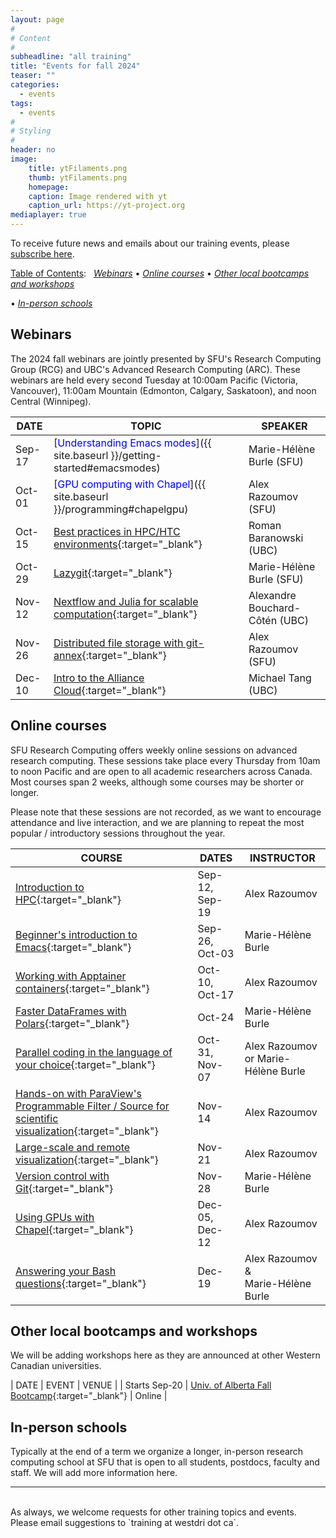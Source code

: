 ```yaml
---
layout: page
#
# Content
#
subheadline: "all training"
title: "Events for fall 2024"
teaser: ""
categories:
  - events
tags:
  - events
#
# Styling
#
header: no
image:
    title: ytFilaments.png
    thumb: ytFilaments.png
    homepage:
    caption: Image rendered with yt
    caption_url: https://yt-project.org
mediaplayer: true
---
```


<!-- deployment status https://github.com/WestGrid/trainingMaterials/actions -->

To receive future news and emails about our training events, please [subscribe here](/contact).

<!-- To receive future news and emails about the BC DRI Group and the Prairies DRI Group training events, please -->
<!-- [subscribe here](/contact). -->

<!-- Going forward, this new list will be our primary way to reach academic researchers in Western Canada (and -->
<!-- elsewhere). -->


[Table of Contents](#table-of-contents):
&nbsp;
[<em>Webinars</em>](#webinars)
• [<em>Online courses</em>](#online-courses)
• [<em>Other local bootcamps and workshops</em>](#bootcamps)
<!-- • [<em>Humanities and social sciences training</em>](#dh) -->
• [<em>In-person schools</em>](#schools)







## Webinars

<!-- BC DRI + Prairies DRI bi-weekly Research Computing webinars take place every second Tuesday at 10am Pacific / -->
<!-- 11pm Mountain / noon Central. -->

The 2024 fall webinars are jointly presented by SFU's Research Computing Group (RCG) and UBC's Advanced
Research Computing (ARC). These webinars are held every second Tuesday at 10:00am Pacific (Victoria,
Vancouver), 11:00am Mountain (Edmonton, Calgary, Saskatoon), and noon Central (Winnipeg).

<!-- Webinar registration will open in early September. -->

<!-- For *upcoming webinars*, click the linked title to see more details or to register. For *past -->
<!-- sessions*, click on the title to view recordings and slides. -->

| DATE | TOPIC | SPEAKER |
| ------------- | --------------- | ----------------- |
| Sep-17 | [<span style="color:blue">Understanding Emacs modes</span>]({{ site.baseurl }}/getting-started#emacsmodes) | Marie-Hélène Burle (SFU) |
| Oct-01 | [<span style="color:blue">GPU computing with Chapel</span>]({{ site.baseurl }}/programming#chapelgpu) | Alex Razoumov (SFU) |
| Oct-15 | [Best practices in HPC/HTC environments](https://docs.google.com/forms/d/e/1FAIpQLSdr7GqjpAdgrTF8SPNNNEHDEvF_UwzbmmDwQ6ow6DQUcZHmng/viewform){:target="_blank"} | Roman Baranowski (UBC) |
| Oct-29 | [Lazygit](https://docs.google.com/forms/d/e/1FAIpQLSea-jWCntBehGXOSTY5F1SMc4UWbXs01miDJG4QexQuY9caQQ/viewform){:target="_blank"} | Marie-Hélène Burle (SFU) |
| Nov-12 | [Nextflow and Julia for scalable computation](https://docs.google.com/forms/d/e/1FAIpQLScQ7DIJxVQ8ls5EMbsDkvl4rCEEOMs72KeAmlSDzsTCgu0dGw/viewform){:target="_blank"} | Alexandre Bouchard-Côtén (UBC) | <!-- Nextflow/Julia from Alex Bouchard's group (https://www.stat.ubc.ca/~bouchard) -->
| Nov-26 | [Distributed file storage with git-annex](https://docs.google.com/forms/d/e/1FAIpQLSf39aAo_VwIjo2NlEESXvIT7Mnw7lGNVn9LUus6SyPX-VdqfQ/viewform){:target="_blank"} | Alex Razoumov (SFU) |
| Dec-10 | [Intro to the Alliance Cloud](https://docs.google.com/forms/d/e/1FAIpQLSdrM0qq4OuYOL3M-ht1fKDijhZ1qVSRp3erRJP1KYN_DBdZWQ/viewform){:target="_blank"} | Michael Tang (UBC) |













<a name="courses"></a>
## Online courses

SFU Research Computing offers weekly online sessions on advanced research computing. These sessions take place
every Thursday from 10am to noon Pacific and are open to all academic researchers across Canada. Most courses
span 2 weeks, although some courses may be shorter or longer.

Please note that these sessions are not recorded, as we want to encourage attendance and live interaction, and
we are planning to repeat the most popular / introductory sessions throughout the year.

| COURSE | DATES | INSTRUCTOR |
| ------------- | --------------- | ----------------- |
| [Introduction to HPC](https://docs.google.com/forms/d/e/1FAIpQLScQE3fP4DrTIMQxERTXKLlz7xGSaR-fWH00r-JXHAgpcmdL8g/viewform){:target="_blank"} | Sep-12, Sep-19 | Alex Razoumov |
| [Beginner's introduction to Emacs](https://docs.google.com/forms/d/e/1FAIpQLSdOjQZ9T7xOZm8h9nuQJeYYKunRSl70Q_oze5snrQci5N_w-w/viewform){:target="_blank"} | Sep-26, Oct-03 | Marie-Hélène Burle |
| [Working with Apptainer containers](https://docs.google.com/forms/d/e/1FAIpQLSeOJ0SwZ36qq5L-kL5mDw5S9IjEwPz0gOReBvoLLy0cNyWHng/viewform){:target="_blank"} | Oct-10, Oct-17 | Alex Razoumov |
| [Faster DataFrames with Polars](https://docs.google.com/forms/u/1/d/e/1FAIpQLSfyj-x6WZkSW2bncmh-HpMqNoVk_3-FJYrhRHFiLEHMdCNWGA/viewform){:target="_blank"} | Oct-24 | Marie-Hélène Burle |
| [Parallel coding in the language of your choice](https://docs.google.com/forms/d/e/1FAIpQLScqmPkRp9cWkptrLSCkzAYKmkE6-5KkRHgV4I0ZLOIxbPsMUg/viewform){:target="_blank"} | Oct-31, Nov-07 | Alex Razoumov or Marie-Hélène Burle |
| [Hands-on with ParaView's Programmable Filter / Source for scientific visualization](https://docs.google.com/forms/d/e/1FAIpQLSe3diF5xlhJgTUSHKmOZUfj0gIBtoTCtojH2-JwdGR5-mPYZA/viewform){:target="_blank"} | Nov-14 | Alex Razoumov | <!-- Marie out of town on vacation -->
| [Large-scale and remote visualization](https://docs.google.com/forms/d/e/1FAIpQLSc701ePjS986Li0J9nwaIqvkKhHoRnQWx8PThg34XtFgpTs4A/viewform){:target="_blank"} | Nov-21 | Alex Razoumov | <!-- Marie is teaching @BCCAI workshop Nov-{20,21} -->
| [Version control with Git](https://docs.google.com/forms/d/e/1FAIpQLSdSaSj75OtSM9D5X-UJ7eL3leWhu0wmS16By9pKHpAsyTXpPg/viewform){:target="_blank"} | Nov-28 | Marie-Hélène Burle |
| [Using GPUs with Chapel](https://docs.google.com/forms/d/e/1FAIpQLSeFYsFasTaEu_6SAAI-zRnHdowX9LQEHnWR91BRxS0rYpUpiQ/viewform){:target="_blank"} | Dec-05, Dec-12 | Alex Razoumov | <!-- set up vGPUs on Arbutus or Beluga -->
| [Answering your Bash questions](https://docs.google.com/forms/d/e/1FAIpQLSf9fHRoHS0uXujB2Swtuj2Pn7d8M6YPnPYeYZWaNGxazrNnVQ/viewform){:target="_blank"} | Dec-19 | Alex Razoumov &<br> Marie-Hélène Burle | <!-- bring your own questions and problems or pick from our course; create a google form in advance -->




<!-- Alex to look at regression from scratch in JAX + Flax -->












<a name="bootcamps"></a>
## Other local bootcamps and workshops

We will be adding workshops here as they are announced at other Western Canadian universities.

| DATE | EVENT | VENUE |
| Starts Sep-20 | [Univ. of Alberta Fall Bootcamp](https://www.ualberta.ca/en/information-services-and-technology/news/2024/fall-research-computing-bootcamp-2024.html){:target="_blank"} | Online |







<a name="schools"></a>
## In-person schools

Typically at the end of a term we organize a longer, in-person research computing school at SFU that is open
to all students, postdocs, faculty and staff. We will add more information here.







---

<br>
As always, we welcome requests for other training topics and events. Please email suggestions to `training at
westdri dot ca`.

<!-- [text](link){:target="_blank"} -->
